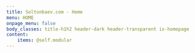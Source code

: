 ```yaml
---
title: Soltonbaev.com - Home
menu: HOME
onpage_menu: false
body_classes: title-h1h2 header-dark header-transparent is-homepage
content:
    items: @self.modular
---
```



